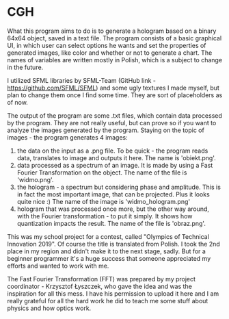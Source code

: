 # CGH
What this program aims to do is to generate a hologram based on a binary 64x64 object, saved in a text file.
The program consists of a basic graphical UI, in which user can select options he wants and set the properties of generated images, like color and whether or not to generate a chart.
The names of variables are written mostly in Polish, which is a subject to change in the future.

I utilized SFML libraries by SFML-Team (GitHub link - https://github.com/SFML/SFML) and some ugly textures I made myself, but plan to change them once I find some time. They are sort of placeholders as of now.

The output of the program are some .txt files, which contain data processed by the program. They are not really useful, but can prove so if you want to analyze the images generated by the program.
Staying on the topic of images - the program generates 4 images:
1. the data on the input as a .png file. To be quick - the program reads data, translates to image and outputs it here. The name is 'obiekt.png'.
2. data processed as a spectrum of an image. It is made by using a Fast Fourier Transformation on the object. The name of the file is 'widmo.png'.
3. the hologram - a spectrum but considering phase and amplitude. This is in fact the most important image, that can be projected. Plus it looks quite nice :) The name of the image is 'widmo_hologram.png'
4. hologram that was processed once more, but the other way around, with the Fourier transformation - to put it simply. It shows how quantization impacts the result. The name of the file is 'obraz.png'.


This was my school project for a contest, called "Olympics of Technical Innovation 2019". Of course the title is translated from Polish. I took the 2nd place in my region and didn't make it to the next stage, sadly. But for a beginner programmer it's a huge success that someone appreciated my efforts and wanted to work with me.

The Fast Fourier Transformation (FFT) was prepared by my project coordinator - Krzysztof Łyszczek, who gave the idea and was the inspiration for all this mess. I have his permission to upload it here and I am really grateful for all the hard work he did to teach me some stuff about physics and how optics work.
